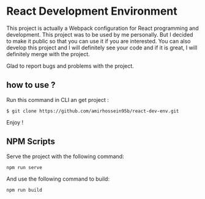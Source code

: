 # React Development Environment
This project is actually a Webpack configuration for React programming and development. This project was to be used by me personally. But I decided to make it public so that you can use it if you are interested. You can also develop this project and I will definitely see your code and if it is great, I will definitely merge with the project.

Glad to report bugs and problems with the project.

## how to use ?
Run this command in CLI an get project :

    $ git clone https://github.com/amirhossein95b/react-dev-env.git

Enjoy !
## NPM Scripts
Serve the project with the following command:

    npm run serve

And use the following command to build:

    npm run build

